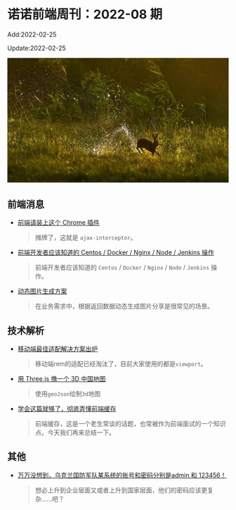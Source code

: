 <!--
 * @Description: weekly-08
 * @Author: zoeblow
 * @Email: zoeblow@gmail.com
 * @Date: 2022-01-11 17:20:35
 * @LastEditors: wangfuyuan
 * @LastEditTime: 2022-03-13 21:47:13
 * @FilePath: \nuofe-weekly1\2022\weekly-08.md
 -->

# 诺诺前端周刊：2022-08 期

Add:2022-02-25

Update:2022-02-25

![202208](../images/2022/202208.jpg)

## 前端消息

- [前端请装上这个 Chrome 插件](https://juejin.cn/post/7049211255181017102)

  > 摊牌了，这就是 `ajax-interceptor`。

- [前端开发者应该知道的 Centos / Docker / Nginx / Node / Jenkins 操作](https://mp.weixin.qq.com/s/NGcUy-cie0Jdvpc_rsN8iA)

  > 前端开发者应该知道的 `Centos` / `Docker` / `Nginx` / `Node` / `Jenkins` 操作。

- [动态图片生成方案](https://mp.weixin.qq.com/s/0dWfL3ChIceH6rQ8-Oh6pg)

  > 在业务需求中，根据返回数据动态生成图片分享是很常见的场景。

## 技术解析

- [移动端最佳适配解决方案出炉](https://juejin.cn/post/7061866685166256142)

  > 移动端rem的适配已经淘汰了，目前大家使用的都是`viewport`。

- [用 Three.js 撸一个 3D 中国地图](https://juejin.cn/post/7057808453263163422)

  > 使用`geoJson`绘制`3d`地图

- [学会这篇就够了，彻底弄懂前端缓存](https://mp.weixin.qq.com/s/r-sTmNpftuGDGeI5mCTNIQ)

  > 前端缓存，这是一个老生常谈的话题，也常被作为前端面试的一个知识点。今天我们再来总结一下。

## 其他

- [万万没想到，乌克兰国防军队某系统的账号和密码分别是admin 和 123456！](https://mp.weixin.qq.com/s/xky7kIy9oWIRhHKTxu-HFg)

  > 想必上升到企业层面又或者上升到国家层面，他们的密码应该更复杂……吧？

